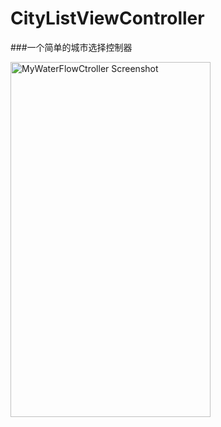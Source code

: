 # CityListViewController
###一个简单的城市选择控制器

<img src="https://github.com/NengQuan/CityListViewController/blob/master/CityListViewController/22.png" alt="MyWaterFlowCtroller Screenshot" width="320" height="568" />
